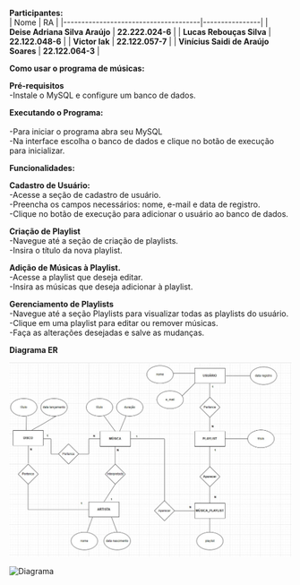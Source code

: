
**Participantes:**<br>
| Nome                                 | RA             |
|--------------------------------------|----------------|
| **Deise Adriana Silva Araújo**          | **22.222.024-6**   |
| **Lucas Rebouças Silva**                 | **22.122.048-6**   |
| **Victor Iak**                           | **22.122.057-7**   |
| **Vinícius Saidi de Araújo Soares**     | **22.122.064-3**   |

**Como usar o programa de músicas:**<br>

**Pré-requisitos<br>**
-Instale o MySQL e configure um banco de dados.<br>

**Executando o Programa:<br><br>**
-Para iniciar o programa abra seu MySQL<br>
-Na interface escolha o banco de dados e clique no botão de execução para inicializar.<br>

**Funcionalidades:<br>**

**Cadastro de Usuário:<br>**
-Acesse a seção de cadastro de usuário.<br>
-Preencha os campos necessários: nome, e-mail e data de registro.<br>
-Clique no botão de execução para adicionar o usuário ao banco de dados.<br>


**Criação de Playlist<br>**
-Navegue até a seção de criação de playlists.<br>
-Insira o título da nova playlist.<br>

**Adição de Músicas à Playlist.<br>**
-Acesse a playlist que deseja editar.<br>
-Insira as músicas que deseja adicionar à playlist.<br>

**Gerenciamento de Playlists<br>**
-Navegue até a seção Playlists para visualizar todas as playlists do usuário.<br>
-Clique em uma playlist para editar ou remover músicas.<br>
-Faça as alterações desejadas e salve as mudanças.<br>

**Diagrama ER**

![Modelo](https://github.com/DehAraujo/Streaming_Musica/blob/main/Modelo.jpg?raw=true)

![Diagrama](![image](https://github.com/user-attachments/assets/75521f24-1ea4-4fcc-9f8a-183a7a5f22bb))

